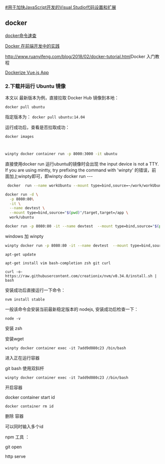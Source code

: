 

[#用于加快JavaScript开发的Visual Studio代码设置和扩展](http://tilomitra.com/vs-code-settings-and-extensions-for-faster-javascript-development/)

## docker

[docker命令速查](https://www.w3xue.com/manual/docker/)

 [Docker 在前端开发中的实践](https://yugasun.com/post/docker-practice-in-frontend.html)

<http://www.ruanyifeng.com/blog/2018/02/docker-tutorial.html>Docker 入门教程

[Dockerize Vue.js App](https://cn.vuejs.org/v2/cookbook/dockerize-vuejs-app.html)



### 2.下载并运行 Ubuntu 镜像

本文以 最新版本为例，直接拉取 Docker Hub 镜像到本地：

```shell
docker pull ubuntu
```

指定版本为： `docker pull ubuntu:14.04`

运行成功后，查看是否拉取成功：

````
docker images
````

`                                                                                                                                                                              `

```bash
winpty docker container run -p 8000:3000 -it ubuntu
```

直接使用docker run 运行ubuntu的镜像时会出现 the input device is not a TTY.  If you are using mintty, try prefixing the command with 'winpty' 的错误，前面加上winpty即可，即winpty docker run ---



```bash
 docker  run --name workUbuntu --mount type=bind,source=~/work/workUbuntu,target=/work -p work/ubuntu
```



```bash
docker run -d \
  -p 8080:80\
  -it \
  --name devtest \
  --mount type=bind,source="$(pwd)"/target,target=/app \
  work/ubuntu
```

```bash
docker run -p 8080:80 -it --name devtest  --mount type=bind,source="$(pwd)"/target,target=/app work/ubuntu //bin/bash
```

windows 加 winpty

```bash
winpty docker run -p 8080:80 -it --name devtest  --mount type=bind,source="$(pwd)"/target,target=/app work/ubuntu //bin/bash
```



```
apt-get update
```

```
apt-get install vim bash-completion zsh git curl
```

```
curl -o- https://raw.githubusercontent.com/creationix/nvm/v0.34.0/install.sh | bash
```

安装成功后直接运行一下命令：

```
nvm install stable
```

一般该命令会安装当前最新稳定版本的 nodejs, 安装成功后检查一下：

`node -v`

安装 zsh

安装wget





`winpty docker container exec -it 7add9d080c23 /bin/bash                                                                                                                 `

进入正在运行容器

git bash 使用双斜杆

`winpty docker container exec -it 7add9d080c23 //bin/bash                                                                                                                 `

开启容器

docker container start id

`docker container rm id`

删除 容器

可以同时输入多个id







npm 工具 ：

git open

http serve

